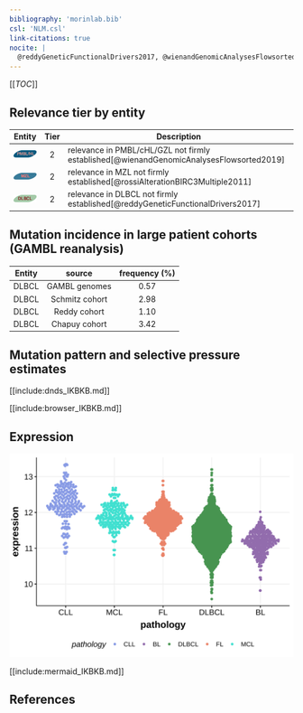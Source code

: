 ```yaml
---
bibliography: 'morinlab.bib'
csl: 'NLM.csl'
link-citations: true
nocite: |
  @reddyGeneticFunctionalDrivers2017, @wienandGenomicAnalysesFlowsorted2019, @rossiAlterationBIRC3Multiple2011, 
---
```

[[_TOC_]]


## Relevance tier by entity

|Entity|Tier|Description                              |
|:------:|:----:|-----------------------------------------|
|![PMBL](images/icons/PMBL_tier2.png)|2|relevance in PMBL/cHL/GZL not firmly established[@wienandGenomicAnalysesFlowsorted2019]|
|![MZL](images/icons/MZL_tier2.png)|2|relevance in MZL not firmly established[@rossiAlterationBIRC3Multiple2011]|
|![DLBCL](images/icons/DLBCL_tier2.png) |2   |relevance in DLBCL not firmly established[@reddyGeneticFunctionalDrivers2017]|

## Mutation incidence in large patient cohorts (GAMBL reanalysis)

|Entity|source        |frequency (%)|
|:------:|:--------------:|:-------------:|
|DLBCL |GAMBL genomes |0.57         |
|DLBCL |Schmitz cohort|2.98         |
|DLBCL |Reddy cohort  |1.10         |
|DLBCL |Chapuy cohort |3.42         |

## Mutation pattern and selective pressure estimates

[[include:dnds_IKBKB.md]]




[[include:browser_IKBKB.md]]

## Expression
![](images/gene_expression/IKBKB_by_pathology.svg)
<!-- ORIGIN: rossiAlterationBIRC3Multiple2011a -->
<!-- MZL: rossiAlterationBIRC3Multiple2011a -->
<!-- DLBCL: reddyGeneticFunctionalDrivers2017 -->
<!-- PMBL: wienandGenomicAnalysesFlowsorted2019b -->

[[include:mermaid_IKBKB.md]]

## References
